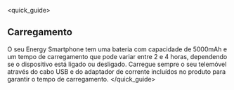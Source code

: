 <quick_guide>
## Carregamento

O seu Energy Smartphone tem uma bateria com capacidade de 5000mAh e um tempo de carregamento que pode variar entre 2 e 4 horas, dependendo se o dispositivo está ligado ou desligado. Carregue sempre o seu telemóvel através do cabo USB e do adaptador de corrente incluídos no produto para garantir o tempo de carregamento. 
</quick_guide>
